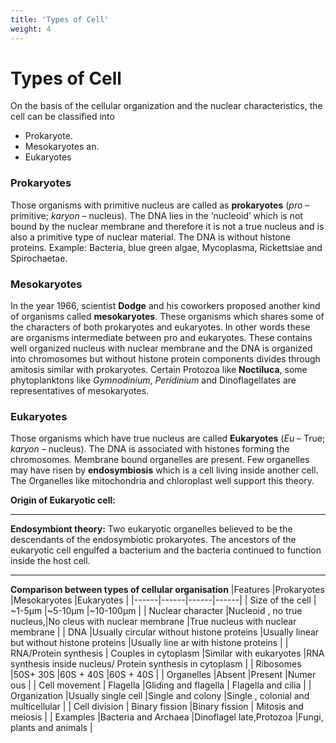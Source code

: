 ```yaml
---
title: 'Types of Cell'
weight: 4
---
```


# Types of Cell

On the basis of the cellular organization and the nuclear characteristics, the cell can be classified into
- Prokaryote. 
- Mesokaryotes an. 
- Eukaryotes

### Prokaryotes

Those organisms with primitive nucleus are called as **prokaryotes** (_pro_ – primitive; _karyon_ – nucleus). The DNA lies in the ‘nucleoid’ which is not bound by the nuclear membrane and therefore it is not a true nucleus and is also a primitive type of nuclear material. The DNA is without histone proteins. Example: Bacteria, blue green algae, Mycoplasma, Rickettsiae and Spirochaetae. 

### Mesokaryotes

In the year 1966, scientist **Dodge** and his coworkers proposed another kind of organisms called **mesokaryotes**. These organisms which shares some of the characters of both prokaryotes and eukaryotes. In other words these are organisms intermediate between pro and eukaryotes. These contains well organized nucleus with nuclear membrane and the DNA is organized into chromosomes but without histone protein components divides through amitosis similar with prokaryotes. Certain Protozoa like **Noctiluca**, some phytoplanktons like _Gymnodinium_, _Peridinium_ and Dinoflagellates are representatives of mesokaryotes.

### Eukaryotes

Those organisms which have true nucleus are called **Eukaryotes** (_Eu_ – True; _karyon_ – nucleus). The DNA is associated with histones forming the chromosomes. Membrane bound organelles are present. Few organelles may have risen by **endosymbiosis** which is a cell living inside another cell. The Organelles like mitochondria and chloroplast well support this theory.

**Origin of Eukaryotic cell:**

---
**Endosymbiont theory:** Two eukaryotic organelles believed to be the descendants of the endosymbiotic prokaryotes. The ancestors of the eukaryotic cell engulfed a bacterium and the bacteria continued to function inside the host cell.

---
**Comparison between types of cellular organisation**
|Features |Prokaryotes |Mesokaryotes |Eukaryotes |
|------|------|------|------|
| Size of the cell | ~1-5µm |~5-10µm |~10-100µm |
| Nuclear character |Nucleoid , no true nucleus,|No cleus with nuclear membrane |True nucleus with nuclear membrane |
| DNA |Usually circular without  histone proteins |Usually linear but without histone proteins |Usually line ar with histone proteins |
| RNA/Protein synthesis | Couples in cytoplasm |Similar with eukaryotes |RNA synthesis inside nucleus/ Protein synthesis in cytoplasm |
| Ribosomes |50S+ 30S |60S + 40S |60S + 40S |
| Organelles |Absent |Present |Numer ous |
| Cell  movement | Flagella |Gliding and flagella | Flagella and cilia |
| Organization |Usually single cell |Single and colony |Single , colonial and multicellular |
| Cell division | Binary fission |Binary fission | Mitosis and meiosis |
| Examples |Bacteria and Archaea |Dinoflagel late,Protozoa |Fungi, plants and animals |

